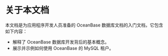关于本文档
=====

本文档是为应用程序开发人员准备的 OceanBase 数据库文档的入门文档，它包含如下内容：

* 解释了 OceanBase 数据库开发背后的基本概念。
* 展示并示例如何使用 OceanBase 的 MySQL 租户。
